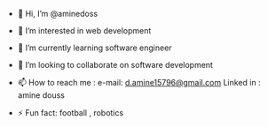 - 👋 Hi, I’m @aminedoss
- 👀 I’m interested in web development
- 🌱 I’m currently learning software engineer
- 💞️ I’m looking to collaborate on software development
- 📫 How to reach me :
                       e-mail: d.amine15796@gmail.com
                       Linked in : amine douss
  
- ⚡ Fun fact: football , robotics

<!---
aminedoss/aminedoss is a ✨ special ✨ repository because its `README.md` (this file) appears on your GitHub profile.
You can click the Preview link to take a look at your changes.
--->
